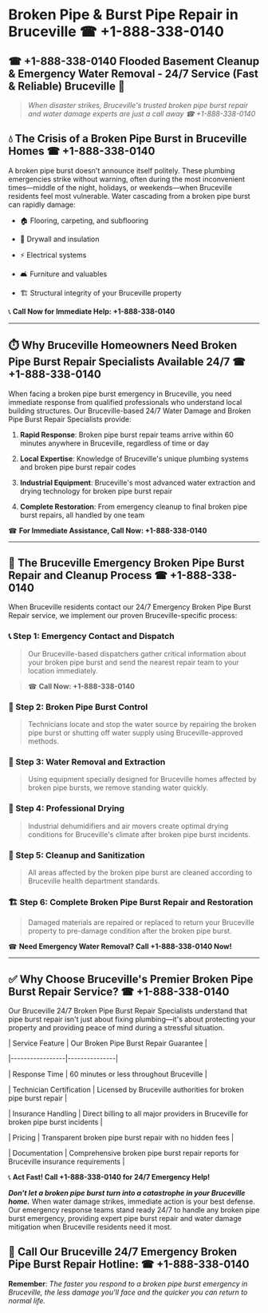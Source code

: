 # Broken Pipe & Burst Pipe Repair in Bruceville ☎ +1-888-338-0140  
## ☎ +1-888-338-0140 Flooded Basement Cleanup & Emergency Water Removal - 24/7 Service (Fast & Reliable) Bruceville 🚨  

> *When disaster strikes, Bruceville's trusted broken pipe burst repair and water damage experts are just a call away ☎ +1-888-338-0140*  

## 💧 The Crisis of a Broken Pipe Burst in Bruceville Homes ☎ +1-888-338-0140  

A broken pipe burst doesn't announce itself politely. These plumbing emergencies strike without warning, often during the most inconvenient times—middle of the night, holidays, or weekends—when Bruceville residents feel most vulnerable. Water cascading from a broken pipe burst can rapidly damage:  

* 🏠 Flooring, carpeting, and subflooring  
* 🧱 Drywall and insulation  
* ⚡ Electrical systems  
* 🛋️ Furniture and valuables  
* 🏗️ Structural integrity of your Bruceville property  

📞 **Call Now for Immediate Help: +1-888-338-0140**  

---  

## ⏱️ Why Bruceville Homeowners Need Broken Pipe Burst Repair Specialists Available 24/7 ☎ +1-888-338-0140  

When facing a broken pipe burst emergency in Bruceville, you need immediate response from qualified professionals who understand local building structures. Our Bruceville-based 24/7 Water Damage and Broken Pipe Burst Repair Specialists provide:  

1. **Rapid Response**: Broken pipe burst repair teams arrive within 60 minutes anywhere in Bruceville, regardless of time or day  
2. **Local Expertise**: Knowledge of Bruceville's unique plumbing systems and broken pipe burst repair codes  
3. **Industrial Equipment**: Bruceville's most advanced water extraction and drying technology for broken pipe burst repair  
4. **Complete Restoration**: From emergency cleanup to final broken pipe burst repairs, all handled by one team  

☎ **For Immediate Assistance, Call Now: +1-888-338-0140**  

---  

## 🔧 The Bruceville Emergency Broken Pipe Burst Repair and Cleanup Process ☎ +1-888-338-0140  

When Bruceville residents contact our 24/7 Emergency Broken Pipe Burst Repair service, we implement our proven Bruceville-specific process:  

### 📞 Step 1: Emergency Contact and Dispatch  
> Our Bruceville-based dispatchers gather critical information about your broken pipe burst and send the nearest repair team to your location immediately.  
> ☎ **Call Now: +1-888-338-0140**  

### 🚿 Step 2: Broken Pipe Burst Control  
> Technicians locate and stop the water source by repairing the broken pipe burst or shutting off water supply using Bruceville-approved methods.  

### 🌊 Step 3: Water Removal and Extraction  
> Using equipment specially designed for Bruceville homes affected by broken pipe bursts, we remove standing water quickly.  

### 💨 Step 4: Professional Drying  
> Industrial dehumidifiers and air movers create optimal drying conditions for Bruceville's climate after broken pipe burst incidents.  

### 🧼 Step 5: Cleanup and Sanitization  
> All areas affected by the broken pipe burst are cleaned according to Bruceville health department standards.  

### 🏗️ Step 6: Complete Broken Pipe Burst Repair and Restoration  
> Damaged materials are repaired or replaced to return your Bruceville property to pre-damage condition after the broken pipe burst.  

☎ **Need Emergency Water Removal? Call +1-888-338-0140 Now!**  

---  

## ✅ Why Choose Bruceville's Premier Broken Pipe Burst Repair Service? ☎ +1-888-338-0140  

Our Bruceville 24/7 Broken Pipe Burst Repair Specialists understand that pipe burst repair isn't just about fixing plumbing—it's about protecting your property and providing peace of mind during a stressful situation.  

| Service Feature | Our Broken Pipe Burst Repair Guarantee |  
|-----------------|---------------|  
| Response Time | 60 minutes or less throughout Bruceville |  
| Technician Certification | Licensed by Bruceville authorities for broken pipe burst repair |  
| Insurance Handling | Direct billing to all major providers in Bruceville for broken pipe burst incidents |  
| Pricing | Transparent broken pipe burst repair with no hidden fees |  
| Documentation | Comprehensive broken pipe burst repair reports for Bruceville insurance requirements |  

📞 **Act Fast! Call +1-888-338-0140 for 24/7 Emergency Help!**  

***Don't let a broken pipe burst turn into a catastrophe in your Bruceville home.*** When water damage strikes, immediate action is your best defense. Our emergency response teams stand ready 24/7 to handle any broken pipe burst emergency, providing expert pipe burst repair and water damage mitigation when Bruceville residents need it most.  

## 📱 Call Our Bruceville 24/7 Emergency Broken Pipe Burst Repair Hotline: ☎ +1-888-338-0140  

**Remember**: *The faster you respond to a broken pipe burst emergency in Bruceville, the less damage you'll face and the quicker you can return to normal life.*
